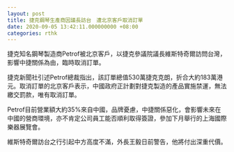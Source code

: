```yaml
---
layout: post
title: 捷克鋼琴生產商因議長訪台　遭北京客戶取消訂單
date: 2020-09-05 13:42:11.000000000 +08:00
categories: rthk
---
```


捷克知名鋼琴製造商Petrof被北京客戶，以捷克參議院議長維斯特奇爾訪問台灣，影響中捷關係為由，臨時取消訂單。

捷克新聞社引述Petrof總裁指出，該訂單總值530萬捷克克朗，折合大約183萬港元。取消訂單的北京客戶表示，中國政府正計劃對捷克製造的產品實施禁運，無法繳交罰款，唯有取消訂單。

Petrof目前營業額大約35%來自中國，品牌憂慮，中捷關係惡化，會影響未來在中國的營商環境，亦不肯定公司員工能否順利取得簽證，參加下月舉行的上海國際樂器展覽會。

維斯特奇爾訪台之行引起中方高度不滿，外長王毅日前警告，他將付出深重代價。

